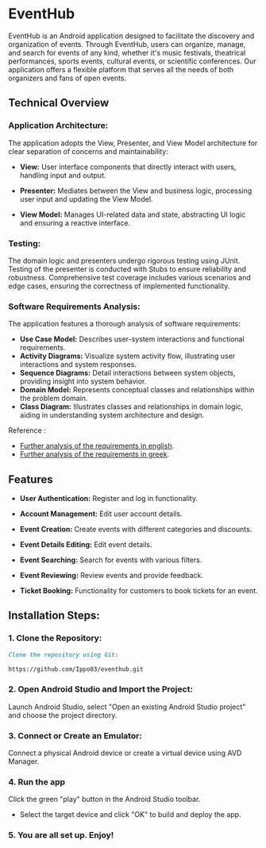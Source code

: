 # EventHub
EventHub is an Android application designed to facilitate the discovery and organization of events. Through EventHub, users can organize, manage, and search for events of any kind, whether it's music festivals, theatrical performances, sports events, cultural events, or scientific conferences. Our application offers a flexible platform that serves all the needs of both organizers and fans of open events.

## Technical Overview

### Application Architecture:

The application adopts the View, Presenter, and View Model architecture for clear separation of concerns and maintainability:

- **View:** User interface components that directly interact with users, handling input and output.

- **Presenter:** Mediates between the View and business logic, processing user input and updating the View Model.

- **View Model:** Manages UI-related data and state, abstracting UI logic and ensuring a reactive interface.

### Testing:

The domain logic and presenters undergo rigorous testing using JUnit. Testing of the presenter is conducted with Stubs to ensure reliability and robustness. Comprehensive test coverage includes various scenarios and edge cases, ensuring the correctness of implemented functionality.

### Software Requirements Analysis:

The application features a thorough analysis of software requirements:

- **Use Case Model:** Describes user-system interactions and functional requirements.
- **Activity Diagrams:** Visualize system activity flow, illustrating user interactions and system responses.
- **Sequence Diagrams:** Detail interactions between system objects, providing insight into system behavior.
- **Domain Model:** Represents conceptual classes and relationships within the problem domain.
- **Class Diagram:** Illustrates classes and relationships in domain logic, aiding in understanding system architecture and design.

Reference :
- [Further analysis of the requirements in english](/docs/markdown/english/Report.md).
- [Further analysis of the requirements in greek](/docs/markdown/greek/Report-greek.md).

## Features

- **User Authentication:** Register and log in functionality.

- **Account Management:** Edit user account details.

- **Event Creation:** Create events with different categories and discounts.

- **Event Details Editing:** Edit event details.

- **Event Searching:** Search for events with various filters.

- **Event Reviewing:** Review events and provide feedback.

- **Ticket Booking:** Functionality for customers to book tickets for an event.

## Installation Steps:

### 1. Clone the Repository:

```markdown
Clone the repository using Git:

https://github.com/Ippo03/eventhub.git
```
### 2. Open Android Studio and Import the Project:
Launch Android Studio, select "Open an existing Android Studio project" and choose the project directory.

### 3. Connect or Create an Emulator:
Connect a physical Android device or create a virtual device using AVD Manager.

### 4. Run the app
Click the green "play" button in the Android Studio toolbar.
- Select the target device and click "OK" to build and deploy the app.

### 5. You are all set up. Enjoy!

